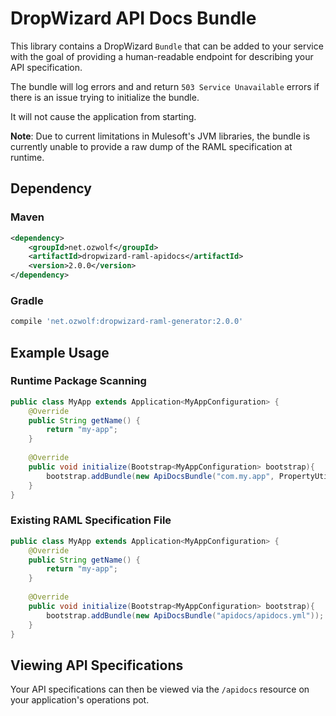 # DropWizard API Docs Bundle

This library contains a DropWizard `Bundle` that can be added to your service with the goal of providing a human-readable endpoint for describing your API specification.

The bundle will log errors and and return `503 Service Unavailable` errors if there is an issue trying to initialize the bundle.

It will not cause the application from starting.

**Note**: Due to current limitations in Mulesoft's JVM libraries, the bundle is currently unable to provide a raw dump of the RAML specification at runtime.

## Dependency

### Maven

```xml
<dependency>
    <groupId>net.ozwolf</groupId>
    <artifactId>dropwizard-raml-apidocs</artifactId>
    <version>2.0.0</version>
</dependency>
```

### Gradle

```gradle
compile 'net.ozwolf:dropwizard-raml-generator:2.0.0'
```

## Example Usage

### Runtime Package Scanning

```java
public class MyApp extends Application<MyAppConfiguration> {
    @Override
    public String getName() {
        return "my-app";
    }
    
    @Override
    public void initialize(Bootstrap<MyAppConfiguration> bootstrap){
        bootstrap.addBundle(new ApiDocsBundle("com.my.app", PropertyUtils.getValueFrom("application.properties", "version")));
    }
}
```

### Existing RAML Specification File

```java
public class MyApp extends Application<MyAppConfiguration> {
    @Override
    public String getName() {
        return "my-app";
    }
    
    @Override
    public void initialize(Bootstrap<MyAppConfiguration> bootstrap){
        bootstrap.addBundle(new ApiDocsBundle("apidocs/apidocs.yml"));
    }
}
```

## Viewing API Specifications

Your API specifications can then be viewed via the `/apidocs` resource on your application's operations pot.